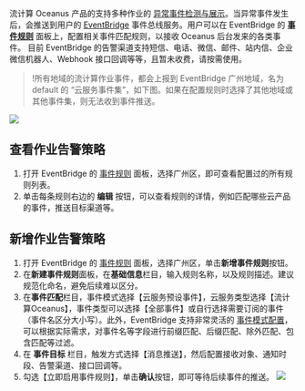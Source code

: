 流计算 Oceanus 产品的支持多种作业的 [异常事件检测与展示](https://cloud.tencent.com/document/product/849/64469)。当异常事件发生后，会推送到用户的 [EventBridge](https://cloud.tencent.com/document/product/1359/54353) 事件总线服务。用户可以在 EventBridge 的 **[事件规则](https://console.cloud.tencent.com/eb/rule?regionId=1)** 面板上，配置相关事件匹配规则，以接收 Oceanus 后台发来的各类事件。
目前 EventBridge 的告警渠道支持短信、电话、微信、邮件、站内信、企业微信机器人、Webhook 接口回调等等，且暂未收费，请按需使用。

>!所有地域的流计算作业事件，都会上报到 EventBridge 广州地域，名为 default 的 “云服务事件集”，如下图。如果在配置规则时选择了其他地域或其他事件集，则无法收到事件推送。

![](https://qcloudimg.tencent-cloud.cn/raw/3b227ef61ae0256aa90018b483ea9c85.png)

## 查看作业告警策略
1. 打开 EventBridge 的 [事件规则](https://console.cloud.tencent.com/eb/rule?regionId=1) 面板，选择广州区，即可查看配置过的所有规则列表。
2. 单击每条规则右边的 **编辑** 按钮，可以查看规则的详情，例如匹配哪些云产品的事件，推送目标渠道等。

## 新增作业告警策略
1. 打开 EventBridge 的 [事件规则](https://console.cloud.tencent.com/eb/rule?regionId=1) 面板，选择广州区，单击**新增事件规则**按钮。
2. 在**新建事件规则**面板，在**基础信息**栏目，输入规则名称，以及规则描述。建议规范化命名，避免后续难以区分。
3. 在**事件匹配**栏目，事件模式选择【云服务预设事件】，云服务类型选择【流计算Oceanus】，事件类型可以选择【全部事件】或自行选择需要订阅的事件（事件名区分大小写）。此外，EventBridge 支持非常灵活的 [事件模式配置](https://cloud.tencent.com/document/product/1359/56084)，可以根据实际需求，对事件名等字段进行前缀匹配、后缀匹配、除外匹配、包含匹配等过滤。
4. 在 **事件目标** 栏目，触发方式选择【消息推送】，然后配置接收对象、通知时段、告警渠道、接口回调等。
5. 勾选【立即启用事件规则】，单击**确认**按钮，即可等待后续事件的推送。
![](https://qcloudimg.tencent-cloud.cn/raw/36325853ec2cc02f2e06a07e31fc5f5d.png)
